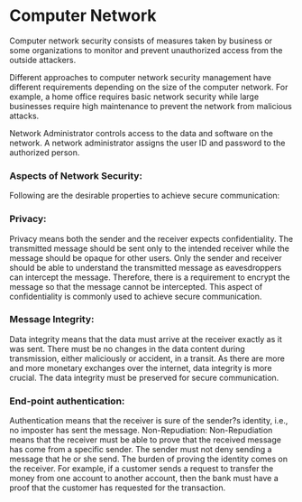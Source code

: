 <h1>Computer Network </h1>

Computer network security consists of measures taken by business or some organizations to monitor and prevent unauthorized access from the outside attackers.

Different approaches to computer network security management have different requirements depending on the size of the computer network. For example, a home office requires basic network security while large businesses require high maintenance to prevent the network from malicious attacks.

Network Administrator controls access to the data and software on the network. A network administrator assigns the user ID and password to the authorized person.

<h3>Aspects of Network Security:</h3>
Following are the desirable properties to achieve secure communication:

<h3>Privacy:</h3> Privacy means both the sender and the receiver expects confidentiality. The transmitted message should be sent only to the intended receiver while the message should be opaque for other users. Only the sender and receiver should be able to understand the transmitted message as eavesdroppers can intercept the message. Therefore, there is a requirement to encrypt the message so that the message cannot be intercepted. This aspect of confidentiality is commonly used to achieve secure communication.

<h3>Message Integrity:</h3> Data integrity means that the data must arrive at the receiver exactly as it was sent. There must be no changes in the data content during transmission, either maliciously or accident, in a transit. As there are more and more monetary exchanges over the internet, data integrity is more crucial. The data integrity must be preserved for secure communication.

<h3>End-point authentication:</h3> Authentication means that the receiver is sure of the sender?s identity, i.e., no imposter has sent the message.
Non-Repudiation: Non-Repudiation means that the receiver must be able to prove that the received message has come from a specific sender. The sender must not deny sending a message that he or she send. The burden of proving the identity comes on the receiver. For example, if a customer sends a request to transfer the money from one account to another account, then the bank must have a proof that the customer has requested for the transaction.

